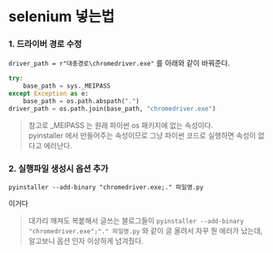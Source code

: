 # selenium 넣는법

### 1. 드라이버 경로 수정

```driver_path = r"대충경로\chromedriver.exe"``` 를 아래와 같이 바꿔준다.
```python
try:
    base_path = sys._MEIPASS
except Exception as e:
    base_path = os.path.abspath(".")
driver_path = os.path.join(base_path, "chromedriver.exe")
```

> 참고로 _MEIPASS 는 원래 파이썬 os 패키지에 없는 속성이다.  
pyinstaller 에서 만들어주는 속성이므로 그냥 파이썬 코드로 실행하면 속성이 없다고 에러난다.

### 2. 실행파일 생성시 옵션 추가

```commandline
pyinstaller --add-binary "chromedriver.exe;." 파일명.py
```

이거다   
> 대가리 깨져도 복붙해서 글쓰는 블로그들이 ```pyinstaller --add-binary "chromedriver.exe";"." 파일명.py``` 와 같이 글 올려서 자꾸 뭔 에러가 났는데, 알고보니 옵션 인자 이상하게 넘겨줬다.